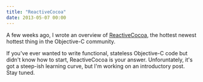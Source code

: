 ```yaml
---
title: "ReactiveCocoa"
date: 2013-05-07 00:00
---
```


<import><p>A few weeks ago, I wrote an overview of <a href="http://www.teehanlax.com/blog/reactivecocoa/">ReactiveCocoa</a>, the hottest newest hottest thing in the Objective-C community. </p>

<p>If you've ever wanted to write functional, stateless Objective-C code but didn't know how to start, ReactiveCocoa is your answer. Unforuntately, it's got a steep-ish learning curve, but I'm working on an introductory post. Stay tuned. </p></import>

<!-- more -->

